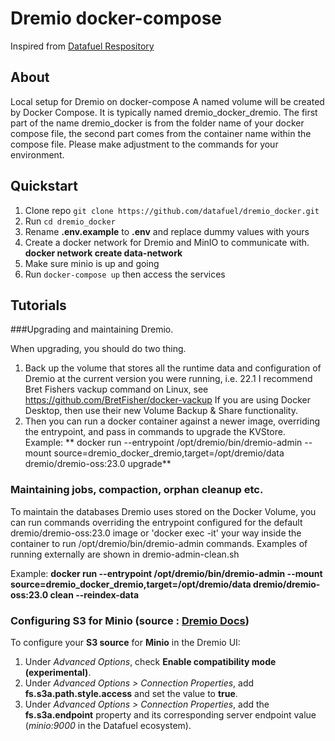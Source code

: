 # Dremio docker-compose

Inspired from [Datafuel Respository](https://github.com/datafuel/dremio_docker)

## About
Local setup for Dremio on docker-compose
A named volume will be created by Docker Compose. It is typically named dremio_docker_dremio.
The first part of the name dremio_docker is from the folder name of your docker compose file, the second part comes from the container name within the compose file.
Please make adjustment to the commands for your environment.

## Quickstart
1. Clone repo `git clone https://github.com/datafuel/dremio_docker.git`
2. Run `cd dremio_docker`
3. Rename **.env.example** to **.env** and replace dummy values with yours
4. Create a docker network for Dremio and MinIO to communicate with.
   **docker network create data-network**
5. Make sure minio is up and going
6. Run `docker-compose up` then access the services

## Tutorials

###Upgrading and maintaining Dremio.

When upgrading, you should do two thing.
1. Back up the volume that stores all the runtime data and configuration of Dremio at the current version you were running, i.e. 22.1
   I recommend Bret Fishers vackup command on Linux, see https://github.com/BretFisher/docker-vackup
   If you are using Docker Desktop, then use their new Volume Backup & Share functionality.
2. Then you can run a docker container against a newer image, overriding the entrypoint, and pass in commands to upgrade the KVStore.
   Example:
   ** docker run --entrypoint /opt/dremio/bin/dremio-admin --mount source=dremio_docker_dremio,target=/opt/dremio/data dremio/dremio-oss:23.0 upgrade**

### Maintaining jobs, compaction, orphan cleanup etc.

To maintain the databases Dremio uses stored on the Docker Volume, you can run commands overriding the entrypoint configured for the default dremio/dremio-oss:23.0 image
or 'docker exec -it' your way inside the container to run /opt/dremio/bin/dremio-admin commands.  Examples of running externally are shown in dremio-admin-clean.sh

Example:
**docker run --entrypoint /opt/dremio/bin/dremio-admin --mount source=dremio_docker_dremio,target=/opt/dremio/data dremio/dremio-oss:23.0 clean --reindex-data**

### Configuring S3 for Minio (source : [Dremio Docs](https://docs.dremio.com/data-sources/s3.html#configuring-s3-for-minio))

To configure your **S3 source** for **Minio** in the Dremio UI:

1. Under *Advanced Options*, check **Enable compatibility mode (experimental)**.
2. Under *Advanced Options > Connection Properties*, add **fs.s3a.path.style.access** and set the value to **true**.
3. Under *Advanced Options > Connection Properties*, add the **fs.s3a.endpoint** property and its corresponding server endpoint value (*minio:9000* in the Datafuel ecosystem).
